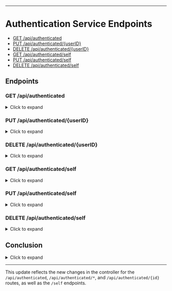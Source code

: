 

---

# Authentication Service Endpoints

- [GET /api/authenticated](#get-apiauthenticated)
- [PUT /api/authenticated/{userID}](#put-apiauthenticateduserid)
- [DELETE /api/authenticated/{userID}](#delete-apiauthenticateduserid)
- [GET /api/authenticated/self](#get-apiauthenticatedself)
- [PUT /api/authenticated/self](#put-apiauthenticatedself)
- [DELETE /api/authenticated/self](#delete-apiauthenticatedself)

## Endpoints

### GET /api/authenticated

<details>
<summary>Click to expand</summary>

#### Get Self User Info (No Path Param)

Retrieves the information of the authenticated user (i.e., the user making the request).

**Request:**

- Method: `GET`
- Path: `/api/authenticated`
- Auth Header: Bearer `<JWT TOKEN>`

**Response:**

```json
{
  "msg": "message about response",
  "data": {
    "id": "userID",
    "email": "userEmail",
    "created": "created Local Date",
    "picture": "url to picture"
  }
}
```

#### Get All Users Info (`/*` Path Param)

Retrieves a list of all users' information. Only accessible by users with SUPER access.

**Request:**

- Method: `GET`
- Path: `/api/authenticated/*`
- Auth Header: Bearer `<JWT TOKEN>`
- Query params:
    - `skip`: Number of records to skip (optional, defaults to `0`)
    - `limit`: Maximum number of records to return (optional, defaults to `10`)

**Response:**

```json
{
  "msg": "message about response",
  "data": [
    {
      "id": "userID",
      "email": "userEmail",
      "created": "created Local Date",
      "picture": "url to picture"
    },
    {
      "id": "userID",
      "email": "userEmail",
      "created": "created Local Date",
      "picture": "url to picture"
    },
    ...
  ]
}
```

#### Get Specific User Info (User ID Path Param)

Retrieves information about a specific user by their ID.

**Request:**

- Method: `GET`
- Path: `/api/authenticated/{userID}`
- Auth Header: Bearer `<JWT TOKEN>`

**Response:**

```json
{
  "msg": "message about response",
  "data": {
    "id": "userID",
    "email": "userEmail",
    "created": "created Local Date",
    "picture": "url to picture"
  }
}
```

</details>

### PUT /api/authenticated/{userID}

<details>
<summary>Click to expand</summary>

#### Update User Info

Updates the information of any user. This operation can only be performed by users with SUPER access.

**Request:**

- Method: `PUT`
- Path: `/api/authenticated/{userID}`
- Auth Header: Bearer `<JWT TOKEN>`
- Body:

```json
{
  "email": "newEmail@example.com",
  "name": "New Name",
  "picture": "new_picture_url"
}
```

**Response:**

```json
{
  "msg": "message about response",
  "data": {
    "id": "userID",
    "email": "newEmail@example.com",
    "created": "created Local Date",
    "picture": "new_picture_url",
    "name": "New Name"
  }
}
```

</details>

### DELETE /api/authenticated/{userID}

<details>
<summary>Click to expand</summary>

#### Delete User

Deletes a user by their ID. This operation can only be performed by users with SUPER access.

**Request:**

- Method: `DELETE`
- Path: `/api/authenticated/{userID}`
- Auth Header: Bearer `<JWT TOKEN>`

**Response:**

```json
{
  "msg": "message about response",
  "data": true
}
```

</details>

### GET /api/authenticated/self

<details>
<summary>Click to expand</summary>

#### Get Self User Info

Retrieves the information of the authenticated user making the request.

**Request:**

- Method: `GET`
- Path: `/api/authenticated/self`
- Auth Header: Bearer `<JWT TOKEN>`

**Response:**

```json
{
  "msg": "message about response",
  "data": {
    "id": "userID",
    "email": "userEmail",
    "created": "created Local Date",
    "picture": "url to picture"
  }
}
```

</details>

### PUT /api/authenticated/self

<details>
<summary>Click to expand</summary>

#### Update Self User Info

Updates the information of the authenticated user making the request.

**Request:**

- Method: `PUT`
- Path: `/api/authenticated/self`
- Auth Header: Bearer `<JWT TOKEN>`
- Body:

```json
{
  "email": "newEmail@example.com",
  "name": "New Name",
  "picture": "new_picture_url"
}
```

**Response:**

```json
{
  "msg": "message about response",
  "data": {
    "id": "userID",
    "email": "newEmail@example.com",
    "created": "created Local Date",
    "picture": "new_picture_url",
    "name": "New Name"
  }
}
```

</details>

### DELETE /api/authenticated/self

<details>
<summary>Click to expand</summary>

#### Delete Self User

Deletes the account of the authenticated user making the request.

**Request:**

- Method: `DELETE`
- Path: `/api/authenticated/self`
- Auth Header: Bearer `<JWT TOKEN>`

**Response:**

```json
{
  "msg": "message about response",
  "data": true
}
```

</details>

## Conclusion

<details>
<summary>Click to expand</summary>

This Authentication Service provides a robust system for handling both client and internal authentication and authorization. It uses JWT tokens for secure communication and supports different access levels (SELF and SUPER) to control permissions. The service integrates with OAuth providers like Google for client authentication and provides a comprehensive set of endpoints for managing user information.

Key features:

1. Unified endpoints for authenticated requests under `/api/authenticated`
2. Separate endpoint for self-related operations under `/api/authenticated/self`
3. JWT token-based authentication
4. OAuth integration for client authentication
5. SELF and SUPER access levels
6. Comprehensive user management capabilities

For any further development or integration, please refer to the specific endpoint documentation provided above. Always ensure to follow security best practices when handling authentication and user data.

</details>

--- 

This update reflects the new changes in the controller for the `/api/authenticated`, `/api/authenticated/*`, and `/api/authenticated/{id}` routes, as well as the `/self` endpoints.